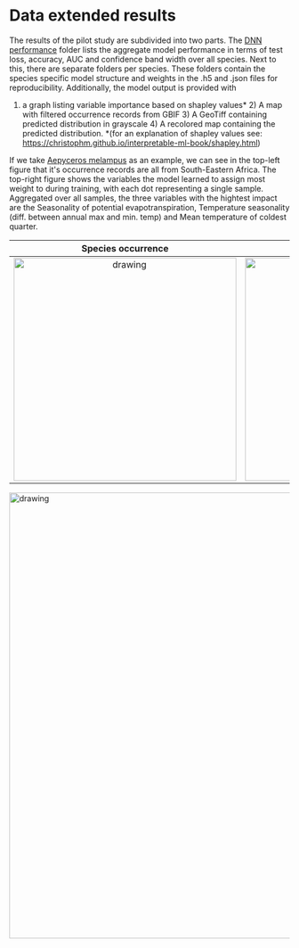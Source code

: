﻿# Data extended results

The results of the pilot study are subdivided into two parts. The [DNN performance](_DNN_performance) folder lists the aggregate model performance in terms of test loss, accuracy, AUC and confidence band width over all species.
Next to this, there are separate folders per species. These folders contain the species specific model structure and weights in the .h5 and .json files for reproducibility. Additionally, the model output is provided with 
1) a graph listing variable importance based on shapley values* 2) A map with filtered occurrence records from GBIF 3) A GeoTiff containing predicted distribution in grayscale 4) A recolored map containing the predicted distribution.
*(for an explanation of shapley values see: https://christophm.github.io/interpretable-ml-book/shapley.html)


If we take [Aepyceros melampus](Aepyceros_melampus) as an example, we can see in the top-left figure that it's occurrence records are all from South-Eastern Africa. The top-right figure shows the variables the model learned to assign
most weight to during training, with each dot representing a single sample. Aggregated over all samples, the three variables with the hightest impact are the Seasonality of potential evapotranspiration, Temperature seasonality 
(diff. between annual max and min. temp) and Mean temperature of coldest quarter.

| Species occurrence             |  Variable importance |
:-------------------------:|:-------------------------:
<img src="https://github.com/naturalis/trait-geo-diverse-dl/blob/master/data_extended/results/Aepyceros_melampus/Aepyceros_melampus_occurrence_map.png" alt="drawing" width="400"/> |<img src="https://github.com/naturalis/trait-geo-diverse-dl/blob/master/data_extended/results/Aepyceros_melampus/Aepyceros_melampus_feature_impact.png" alt="drawing" width="400"/>

<img src="https://github.com/naturalis/trait-geo-diverse-dl/blob/master/data_extended/results/Aepyceros_melampus/Aepyceros_melampus_predicted_map_color.png" alt="drawing" width="800"/>
